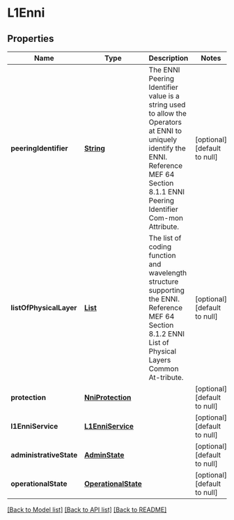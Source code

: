 # L1Enni
## Properties

Name | Type | Description | Notes
------------ | ------------- | ------------- | -------------
**peeringIdentifier** | [**String**](string.md) | The ENNI Peering Identifier value is a string used to allow the Operators at ENNI to uniquely identify the ENNI. Reference MEF 64 Section 8.1.1 ENNI Peering Identifier Com-mon Attribute. | [optional] [default to null]
**listOfPhysicalLayer** | [**List**](L1NniPhysicalLayer.md) | The list of coding function and wavelength structure supporting the ENNI. Reference MEF 64 Section 8.1.2 ENNI List of Physical Layers Common At-tribute. | [optional] [default to null]
**protection** | [**NniProtection**](NniProtection.md) |  | [optional] [default to null]
**l1EnniService** | [**L1EnniService**](L1EnniService.md) |  | [optional] [default to null]
**administrativeState** | [**AdminState**](AdminState.md) |  | [optional] [default to null]
**operationalState** | [**OperationalState**](OperationalState.md) |  | [optional] [default to null]

[[Back to Model list]](../README.md#documentation-for-models) [[Back to API list]](../README.md#documentation-for-api-endpoints) [[Back to README]](../README.md)

